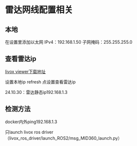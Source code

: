 # 雷达网线配置相关

## 本地
在设置里添加以太网
IPv4：192.168.1.50
子网掩码：255.255.255.0

## 查看雷达ip
[livox viewer下载地址](https://www.livoxtech.com/cn/mid-360/downloads)

设置本地ip
refresh
点设置查看雷达ip

24.10.30：雷达静态ip192.168.1.3

## 检测方法
docker内外ping192.168.1.3

只launch livox ros driver（livox_ros_driver/launch_ROS2/msg_MID360_launch.py）